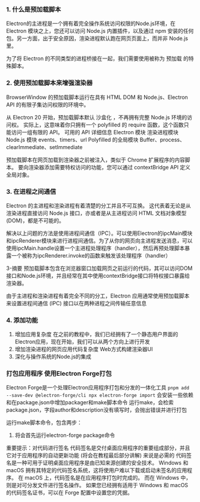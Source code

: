### 1. 什么是预加载脚本
Electron的主进程是一个拥有着完全操作系统访问权限的Node.js环境，在 Electron 模块之上，您还可以访问 Node.js 内置插件，以及通过 npm 安装的任何包。另一方面，出于安全原因，渲染进程默认跑在网页页面上，而并非 Node.js里。

为了将 Electron 的不同类型的进程桥接在一起，我们需要使用被称为 预加载 的特殊脚本。

### 2. 使用预加载脚本来增强渲染器
BrowserWindow 的预加载脚本运行在具有 HTML DOM 和 Node.js、Electron API 的有限子集访问权限的环境中。

从 Electron 20 开始，预加载脚本默认 沙盒化 ，不再拥有完整 Node.js 环境的访问权。 实际上，这意味着你只拥有一个 polyfilled 的 require 函数，这个函数只能访问一组有限的 API。
可用的 API	            详细信息
Electron 模块	         渲染进程模块
Node.js 模块	         events、timers、url
Polyfilled 的全局模块    Buffer、process、clearImmediate、setImmediate

预加载脚本在网页加载到渲染器之前被注入，类似于 Chrome 扩展程序的内容脚本。 要向渲染器添加需要特权访问的功能，您可以通过 contextBridge API 定义全局对象。

### 3. 在进程之间通信
Electron 的主进程和渲染进程有着清楚的分工并且不可互换。 这代表着无论是从渲染进程直接访问 Node.js 接口，亦或者是从主进程访问 HTML 文档对象模型 (DOM)，都是不可能的。

解决以上问题的方法是使用进程间通信（IPC）。可以使用Electron的ipcMain模块和ipcRenderer模块来进行进程间通信。为了从你的网页向主进程发送消息，可以使用ipcMain.handle设置一个主进程处理程序（handler），然后再预处理脚本暴露一个被称为ipcRenderer.invoke的函数来触发该处理程序（handler）

3-摘要
预加载脚本包含在浏览器窗口加载网页之前运行的代码，其可以访问DOM接口和Node.js环境，并且经常在其中使用contextBridge接口将特权接口暴露给渲染器。

由于主进程和渲染进程有着完全不同的分工，Electron 应用通常使用预加载脚本来设置进程间通信 (IPC) 接口以在两种进程之间传输任意信息


### 4. 添加功能
1. 增加应用复杂度
在之前的教程中，我们已经拥有了一个静态用户界面的Electron应用，现在开始，我们可以从两个方向上进行开发
  1. 增加渲染进程的网页应用代码复杂度 Web方式构建渲染器UI
  2. 深化与操作系统的Node.js的集成


### 打包应用程序 使用Electron Forge打包
Electron Forge是一个处理Electron应用程序打包和分发的一体化工具
`
pnpm add --save-dev @electron-forge/cli
npx electron-forge import
`
会安装一些依赖和在package.json中增加packager和make脚本命令
运行make，会检索package.json，字段author和description没有填写时，会抛出错误并进行打包

运行make脚本命令，包含两步：
1. 将会首先运行electron-forge package命令

重要提示：对代码进行签名
代码签名是交付桌面应用程序的重要组成部分，并且它对于应用程序的自动更新功能 (将会在教程最后部分讲解) 来说是必需的
代码签名是一种可用于证明桌面应用程序是由已知来源创建的安全技术。 Windows 和 macOS 拥有其特定的代码签名系统，这将使用户难以下载或启动未签名的应用程序。
在 macOS 上，代码签名是在应用程序打包时完成的。 而在 Windows 中，则是对可分发文件进行签名操作。 如果您已经拥有适用于 Windows 和 macOS 的代码签名证书，可以在 Forge 配置中设置您的凭据。